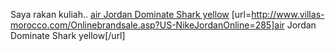 Saya rakan kuliah..
 <a href="http://www.villas-morocco.com/Onlinebrandsale.asp?US-NikeJordanOnline=285" >air Jordan Dominate Shark yellow</a>
[url=http://www.villas-morocco.com/Onlinebrandsale.asp?US-NikeJordanOnline=285]air Jordan Dominate Shark yellow[/url]